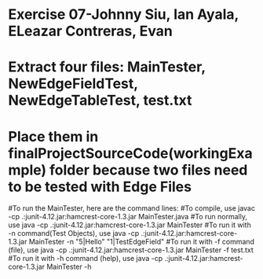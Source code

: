# Exercise 07-Johnny Siu, Ian Ayala, ELeazar Contreras, Evan 
# Extract four files: MainTester, NewEdgeFieldTest, NewEdgeTableTest, test.txt
# Place them in finalProjectSourceCode(workingExample) folder because two files need to be tested with  Edge Files
#To run the MainTester, here are the command lines:
  #To compile, use javac -cp .:junit-4.12.jar:hamcrest-core-1.3.jar MainTester.java
  #To run normally, use java -cp .:junit-4.12.jar:hamcrest-core-1.3.jar MainTester
  #To run it with -n command(Test Objects), use java -cp .:junit-4.12.jar:hamcrest-core-1.3.jar MainTester -n "5|Hello" "1|TestEdgeField" 
  #To run it with -f command (file), use java -cp .:junit-4.12.jar:hamcrest-core-1.3.jar MainTester -f test.txt
  #To run it with -h command (help), use java -cp .:junit-4.12.jar:hamcrest-core-1.3.jar MainTester -h
